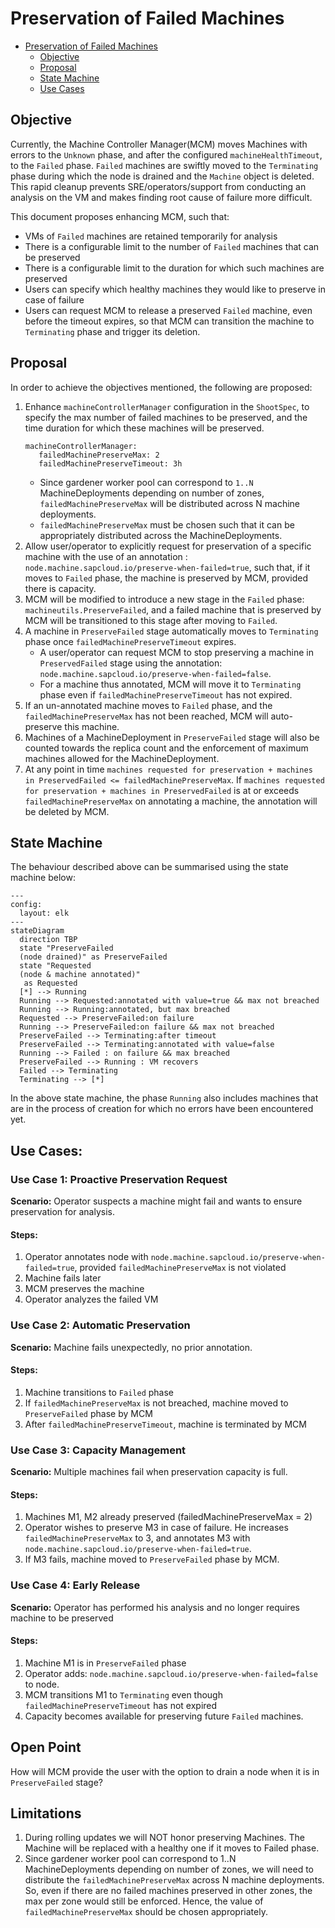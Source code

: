 # Preservation of Failed Machines

<!-- TOC -->

- [Preservation of Failed Machines](#preservation-of-failed-machines)
    - [Objective](#objective)
    - [Proposal](#proposal)
    - [State Machine](#state-machine)
    - [Use Cases](#use-cases)

<!-- /TOC -->

## Objective

Currently, the Machine Controller Manager(MCM) moves Machines with errors to the `Unknown` phase, and after the configured `machineHealthTimeout`, to the `Failed` phase.
`Failed` machines are swiftly moved to the `Terminating` phase during which the node is drained and the `Machine` object is deleted. This rapid cleanup prevents SRE/operators/support from conducting an analysis on the VM and makes finding root cause of failure more difficult.

This document proposes enhancing MCM, such that:
* VMs of `Failed` machines are retained temporarily for analysis
* There is a configurable limit to the number of `Failed` machines that can be preserved
* There is a configurable limit to the duration for which such machines are preserved
* Users can specify which healthy machines they would like to preserve in case of failure 
* Users can request MCM to release a preserved `Failed` machine, even before the timeout expires, so that MCM can transition the machine to `Terminating` phase and trigger its deletion.

## Proposal

In order to achieve the objectives mentioned, the following are proposed:
1. Enhance `machineControllerManager` configuration in the `ShootSpec`, to specify the max number of failed machines to be preserved,
and the time duration for which these machines will be preserved.
    ```
    machineControllerManager:
       failedMachinePreserveMax: 2
       failedMachinePreserveTimeout: 3h
    ```
    * Since gardener worker pool can correspond to `1..N` MachineDeployments depending on number of zones, `failedMachinePreserveMax` will be distributed across N machine deployments.
    * `failedMachinePreserveMax` must be chosen such that it can be appropriately distributed across the MachineDeployments.
2. Allow user/operator to explicitly request for preservation of a specific machine with the use of an annotation : `node.machine.sapcloud.io/preserve-when-failed=true`, such that, if it moves to `Failed` phase, the machine is preserved by MCM, provided there is capacity.
3. MCM will be modified to introduce a new stage in the `Failed` phase: `machineutils.PreserveFailed`, and a failed machine that is preserved by MCM will be transitioned to this stage after moving to `Failed`.
4. A machine in `PreserveFailed` stage automatically moves to `Terminating` phase once `failedMachinePreserveTimeout` expires. 
   * A user/operator can request MCM to stop preserving a machine in `PreservedFailed` stage using the annotation: `node.machine.sapcloud.io/preserve-when-failed=false`. 
   * For a machine thus annotated, MCM will move it to `Terminating` phase even if `failedMachinePreserveTimeout` has not expired.
5. If an un-annotated machine moves to `Failed` phase, and the `failedMachinePreserveMax` has not been reached, MCM will auto-preserve this machine.
6. Machines of a MachineDeployment in `PreserveFailed` stage will also be counted towards the replica count and the enforcement of maximum machines allowed for the MachineDeployment.
7. At any point in time `machines requested for preservation + machines in PreservedFailed <= failedMachinePreserveMax`. If  `machines requested for preservation + machines in PreservedFailed` is at or exceeds `failedMachinePreserveMax` on annotating a machine, the annotation will be deleted by MCM. 


## State Machine

The behaviour described above can be summarised using the state machine below:
```mermaid
---
config:
  layout: elk
---
stateDiagram
  direction TBP
  state "PreserveFailed 
  (node drained)" as PreserveFailed
  state "Requested 
  (node & machine annotated)" 
   as Requested
  [*] --> Running
  Running --> Requested:annotated with value=true && max not breached
  Running --> Running:annotated, but max breached
  Requested --> PreserveFailed:on failure
  Running --> PreserveFailed:on failure && max not breached
  PreserveFailed --> Terminating:after timeout
  PreserveFailed --> Terminating:annotated with value=false
  Running --> Failed : on failure && max breached
  PreserveFailed --> Running : VM recovers
  Failed --> Terminating
  Terminating --> [*]

```

In the above state machine, the phase `Running` also includes machines that are in the process of creation for which no errors have been encountered yet.

## Use Cases:

### Use Case 1: Proactive Preservation Request
**Scenario:** Operator suspects a machine might fail and wants to ensure preservation for analysis.
#### Steps:
1. Operator annotates node with `node.machine.sapcloud.io/preserve-when-failed=true`, provided `failedMachinePreserveMax` is not violated
2. Machine fails later
3. MCM preserves the machine
4. Operator analyzes the failed VM

### Use Case 2: Automatic Preservation
**Scenario:** Machine fails unexpectedly, no prior annotation.
#### Steps:
1. Machine transitions to `Failed` phase
2. If `failedMachinePreserveMax` is not breached, machine moved to `PreserveFailed` phase by MCM
3. After `failedMachinePreserveTimeout`, machine is terminated by MCM

### Use Case 3: Capacity Management
**Scenario:** Multiple machines fail when preservation capacity is full.
#### Steps:
1. Machines M1, M2 already preserved (failedMachinePreserveMax = 2)
2. Operator wishes to preserve M3 in case of failure. He increases `failedMachinePreserveMax` to 3, and annotates M3 with `node.machine.sapcloud.io/preserve-when-failed=true`.
3. If M3 fails, machine moved to `PreserveFailed` phase by MCM.

### Use Case 4: Early Release
**Scenario:** Operator has performed his analysis and no longer requires machine to be preserved

#### Steps:
1. Machine M1 is in `PreserveFailed` phase
2. Operator adds: `node.machine.sapcloud.io/preserve-when-failed=false` to node.
3. MCM transitions M1 to `Terminating` even though `failedMachinePreserveTimeout` has not expired
4. Capacity becomes available for preserving future `Failed` machines.

## Open Point

How will MCM provide the user with the option to drain a node when it is in `PreserveFailed` stage?

## Limitations

1. During rolling updates we will NOT honor preserving Machines. The Machine will be replaced with a healthy one if it moves to Failed phase.
2. Since gardener worker pool can correspond to 1..N MachineDeployments depending on number of zones, we will need to distribute the `failedMachinePreserveMax` across N machine deployments.
So, even if there are no failed machines preserved in other zones, the max per zone would still be enforced. Hence, the value of `failedMachinePreserveMax` should be chosen appropriately. 
